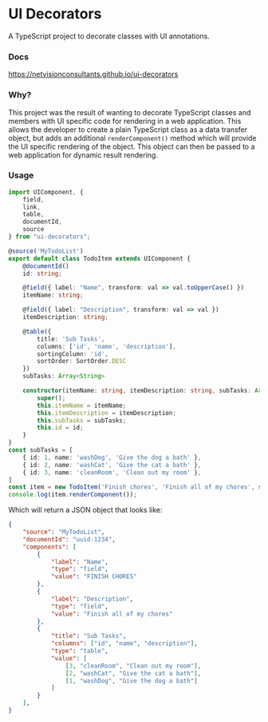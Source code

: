 # UI Decorators

A TypeScript project to decorate classes with UI annotations.

### Docs
https://netvisionconsultants.github.io/ui-decorators

### Why?

This project was the result of wanting to decorate TypeScript classes and members with UI specific code for rendering in a web application. This allows the developer to create a plain TypeScript class as a data transfer object, but adds an additional `renderComponent()` method which will provide the UI specific rendering of the object. This object can then be passed to a web application for dynamic result rendering.


### Usage

```typescript
import UIComponent, {
    field,
    link,
    table,
    documentId,
    source
} from "ui-decorators";

@source('MyTodoList')
export default class TodoItem extends UIComponent {
    @documentId()
    id: string;

    @field({ label: "Name", transform: val => val.toUpperCase() })
    itemName: string;

    @field({ label: "Description", transform: val => val })
    itemDescription: string;

    @table({
        title: 'Sub Tasks',
        columns: ['id', 'name', 'description'],
        sortingColumn: 'id',
        sortOrder: SortOrder.DESC
    })
    subTasks: Array<String>

    constructor(itemName: string, itemDescription: string, subTasks: Array<String>, id: string) {
        super();
        this.itemName = itemName;
        this.itemDescription = itemDescription;
        this.subTasks = subTasks;
        this.id = id;
    }
}
const subTasks = [
    { id: 1, name: 'washDog', 'Give the dog a bath' },
    { id: 2, name: 'washCat', 'Give the cat a bath' },
    { id: 3, name: 'cleanRoom', 'Clean out my room' },
]
const item = new TodoItem('Finish chores', 'Finish all of my chores', subTasks, 'uuid-1234');
console.log(item.renderComponent());
```

Which will return a JSON object that looks like:

```json
{
    "source": "MyTodoList",
    "documentId": "uuid-1234",
    "components": [
        {
            "label": "Name",
            "type": "field",
            "value": "FINISH CHORES"
        },
        {
            "label": "Description",
            "type": "field",
            "value": "Finish all of my chores"
        },
        {
            "title": "Sub Tasks",
            "columns": ["id", "name", "description"],
            "type": "table",
            "value": [
                [3, "cleanRoom", "Clean out my room"],
                [2, "washCat", "Give the cat a bath"],
                [1, "washDog", "Give the dog a bath"]
            ]
        }
    ],
}
```
